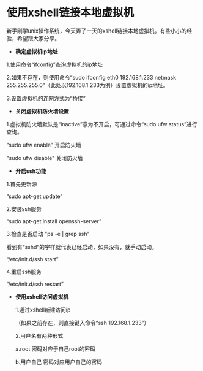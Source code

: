 # 使用xshell链接本地虚拟机

新手刚学unix操作系统，今天弄了一天的xshell链接本地虚拟机。有些小小的经验，希望跟大家分享。

- **确定虚拟机ip地址**

1.使用命令“ifconfig”查询虚拟机的ip地址

2.如果不存在，则使用命令“sudo ifconfig eth0 192.168.1.233 netmask 255.255.255.0”（此处以192.168.1.233为例）设置虚拟机的ip地址。

3.设置虚拟机的连网方式为“桥接”

- **关闭虚拟机防火墙设置**

1.虚拟机防火墙默认是“inactive”意为不开启，可通过命令“sudo ufw status”进行查询。

   “sudo ufw enable” 开启防火墙
   
     
   "sudo ufw disable" 关闭防火墙
     
- **开启ssh功能**

 1.首先更新源
 
  “sudo apt-get update”
  
  2.安装ssh服务
  
  “sudo apt-get install openssh-server”
  
  3.检查是否启动
  "ps -e | grep ssh"
  
  看到有“sshd”的字样就代表已经启动，如果没有，就手动启动。
  
  “/etc/init.d/ssh start”
  
  4.重启ssh服务
  
  “/etc/init.d/ssh restart”
  
- **使用xshell访问虚拟机**

  1.通过xshell新建访问ip
  
  （如果之前存在，则直接键入命令“ssh 192.168.1.233”）
  
  2.用户名有两种形式
  
  a.root         密码对应于自己root的密码
  
  b.用户自己  密码对应用户自己的密码















